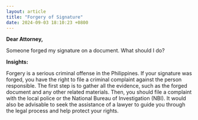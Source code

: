 ```yaml
---
layout: article
title: "Forgery of Signature"
date: 2024-09-03 18:10:23 +0800
---
```


<p><strong>Dear Attorney,</strong></p><p>Someone forged my signature on a document. What should I do?</p><p><strong>Insights:</strong></p><p>Forgery is a serious criminal offense in the Philippines. If your signature was forged, you have the right to file a criminal complaint against the person responsible. The first step is to gather all the evidence, such as the forged document and any other related materials. Then, you should file a complaint with the local police or the National Bureau of Investigation (NBI). It would also be advisable to seek the assistance of a lawyer to guide you through the legal process and help protect your rights.</p>